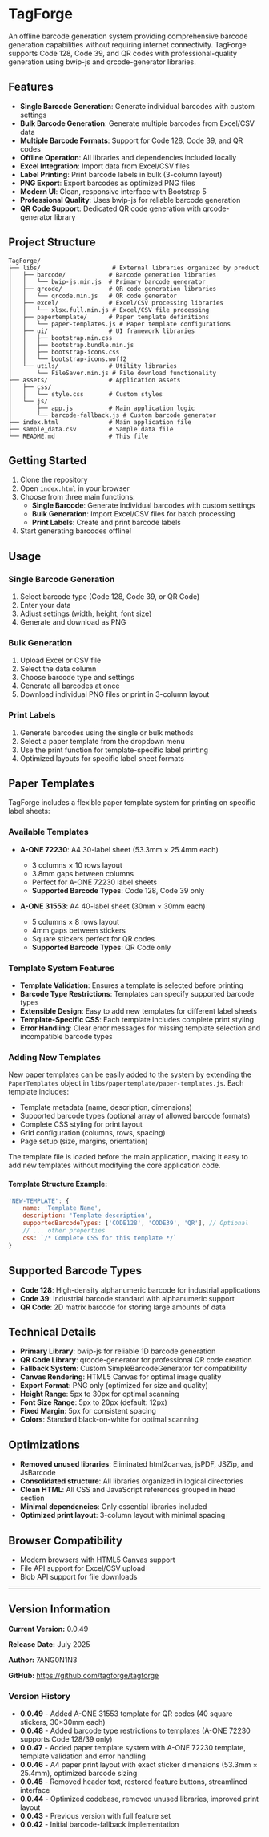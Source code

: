 # TagForge

An offline barcode generation system providing comprehensive barcode generation capabilities without requiring internet connectivity. TagForge supports Code 128, Code 39, and QR codes with professional-quality generation using bwip-js and qrcode-generator libraries.

## Features

- **Single Barcode Generation**: Generate individual barcodes with custom settings
- **Bulk Barcode Generation**: Generate multiple barcodes from Excel/CSV data
- **Multiple Barcode Formats**: Support for Code 128, Code 39, and QR codes
- **Offline Operation**: All libraries and dependencies included locally
- **Excel Integration**: Import data from Excel/CSV files
- **Label Printing**: Print barcode labels in bulk (3-column layout)
- **PNG Export**: Export barcodes as optimized PNG files
- **Modern UI**: Clean, responsive interface with Bootstrap 5
- **Professional Quality**: Uses bwip-js for reliable barcode generation
- **QR Code Support**: Dedicated QR code generation with qrcode-generator library

## Project Structure

```
TagForge/
├── libs/                    # External libraries organized by product
│   ├── barcode/            # Barcode generation libraries
│   │   └── bwip-js.min.js  # Primary barcode generator
│   ├── qrcode/             # QR code generation libraries
│   │   └── qrcode.min.js   # QR code generator
│   ├── excel/              # Excel/CSV processing libraries
│   │   └── xlsx.full.min.js # Excel/CSV file processing
│   ├── papertemplate/      # Paper template definitions
│   │   └── paper-templates.js # Paper template configurations
│   ├── ui/                 # UI framework libraries
│   │   ├── bootstrap.min.css
│   │   ├── bootstrap.bundle.min.js
│   │   ├── bootstrap-icons.css
│   │   └── bootstrap-icons.woff2
│   └── utils/              # Utility libraries
│       └── FileSaver.min.js # File download functionality
├── assets/                 # Application assets
│   ├── css/
│   │   └── style.css       # Custom styles
│   └── js/
│       ├── app.js          # Main application logic
│       └── barcode-fallback.js # Custom barcode generator
├── index.html              # Main application file
├── sample_data.csv         # Sample data file
└── README.md               # This file
```

## Getting Started

1. Clone the repository
2. Open `index.html` in your browser
3. Choose from three main functions:
   - **Single Barcode**: Generate individual barcodes with custom settings
   - **Bulk Generation**: Import Excel/CSV files for batch processing
   - **Print Labels**: Create and print barcode labels
4. Start generating barcodes offline!

## Usage

### Single Barcode Generation
1. Select barcode type (Code 128, Code 39, or QR Code)
2. Enter your data
3. Adjust settings (width, height, font size)
4. Generate and download as PNG

### Bulk Generation
1. Upload Excel or CSV file
2. Select the data column
3. Choose barcode type and settings
4. Generate all barcodes at once
5. Download individual PNG files or print in 3-column layout

### Print Labels
1. Generate barcodes using the single or bulk methods
2. Select a paper template from the dropdown menu
3. Use the print function for template-specific label printing
4. Optimized layouts for specific label sheet formats

## Paper Templates

TagForge includes a flexible paper template system for printing on specific label sheets:

### Available Templates

- **A-ONE 72230**: A4 30-label sheet (53.3mm × 25.4mm each)
  - 3 columns × 10 rows layout
  - 3.8mm gaps between columns
  - Perfect for A-ONE 72230 label sheets
  - **Supported Barcode Types**: Code 128, Code 39 only

- **A-ONE 31553**: A4 40-label sheet (30mm × 30mm each)
  - 5 columns × 8 rows layout
  - 4mm gaps between stickers
  - Square stickers perfect for QR codes
  - **Supported Barcode Types**: QR Code only

### Template System Features

- **Template Validation**: Ensures a template is selected before printing
- **Barcode Type Restrictions**: Templates can specify supported barcode types
- **Extensible Design**: Easy to add new templates for different label sheets
- **Template-Specific CSS**: Each template includes complete print styling
- **Error Handling**: Clear error messages for missing template selection and incompatible barcode types

### Adding New Templates

New paper templates can be easily added to the system by extending the `PaperTemplates` object in `libs/papertemplate/paper-templates.js`. Each template includes:

- Template metadata (name, description, dimensions)
- Supported barcode types (optional array of allowed barcode formats)
- Complete CSS styling for print layout
- Grid configuration (columns, rows, spacing)
- Page setup (size, margins, orientation)

The template file is loaded before the main application, making it easy to add new templates without modifying the core application code.

#### Template Structure Example:
```javascript
'NEW-TEMPLATE': {
    name: 'Template Name',
    description: 'Template description',
    supportedBarcodeTypes: ['CODE128', 'CODE39', 'QR'], // Optional
    // ... other properties
    css: `/* Complete CSS for this template */`
}
```

## Supported Barcode Types

- **Code 128**: High-density alphanumeric barcode for industrial applications
- **Code 39**: Industrial barcode standard with alphanumeric support
- **QR Code**: 2D matrix barcode for storing large amounts of data

## Technical Details

- **Primary Library**: bwip-js for reliable 1D barcode generation
- **QR Code Library**: qrcode-generator for professional QR code creation
- **Fallback System**: Custom SimpleBarcodeGenerator for compatibility
- **Canvas Rendering**: HTML5 Canvas for optimal image quality
- **Export Format**: PNG only (optimized for size and quality)
- **Height Range**: 5px to 30px for optimal scanning
- **Font Size Range**: 5px to 20px (default: 12px)
- **Fixed Margin**: 5px for consistent spacing
- **Colors**: Standard black-on-white for optimal scanning

## Optimizations

- **Removed unused libraries**: Eliminated html2canvas, jsPDF, JSZip, and JsBarcode
- **Consolidated structure**: All libraries organized in logical directories
- **Clean HTML**: All CSS and JavaScript references grouped in head section
- **Minimal dependencies**: Only essential libraries included
- **Optimized print layout**: 3-column layout with minimal spacing

## Browser Compatibility

- Modern browsers with HTML5 Canvas support
- File API support for Excel/CSV upload
- Blob API support for file downloads

---

## Version Information

**Current Version:** 0.0.49

**Release Date:** July 2025

**Author:** 7ANG0N1N3

**GitHub:** https://github.com/tagforge/tagforge

### Version History

- **0.0.49** - Added A-ONE 31553 template for QR codes (40 square stickers, 30×30mm each)
- **0.0.48** - Added barcode type restrictions to templates (A-ONE 72230 supports Code 128/39 only)
- **0.0.47** - Added paper template system with A-ONE 72230 template, template validation and error handling
- **0.0.46** - A4 paper print layout with exact sticker dimensions (53.3mm × 25.4mm), optimized barcode sizing
- **0.0.45** - Removed header text, restored feature buttons, streamlined interface
- **0.0.44** - Optimized codebase, removed unused libraries, improved print layout
- **0.0.43** - Previous version with full feature set
- **0.0.42** - Initial barcode-fallback implementation